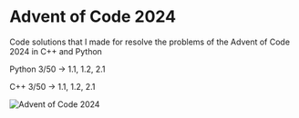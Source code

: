 # Advent of Code 2024
Code solutions that I made for resolve the problems of the Advent of Code 2024 in C++ and Python

Python 3/50 -> 1.1, 1.2, 2.1

C++ 3/50 -> 1.1, 1.2, 2.1

![Advent of Code 2024](https://github.com/user-attachments/assets/607677ef-4e28-4739-ac17-ddc17d6afe04)

